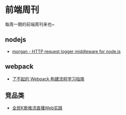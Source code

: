 # 前端周刊
每周一期的前端周刊来也~

## nodejs

* [morgan - HTTP request logger middleware for node.js](https://github.com/expressjs/morgan)

## webpack

* [了不起的 Webpack 构建流程学习指南](https://xie.infoq.cn/article/54882da91591f54c72bdda2ec)


## 竞品类

* [全民K歌推流直播Web实践](https://mp.weixin.qq.com/s/NjU0OqWxelM2eTJfg66W4Q)
